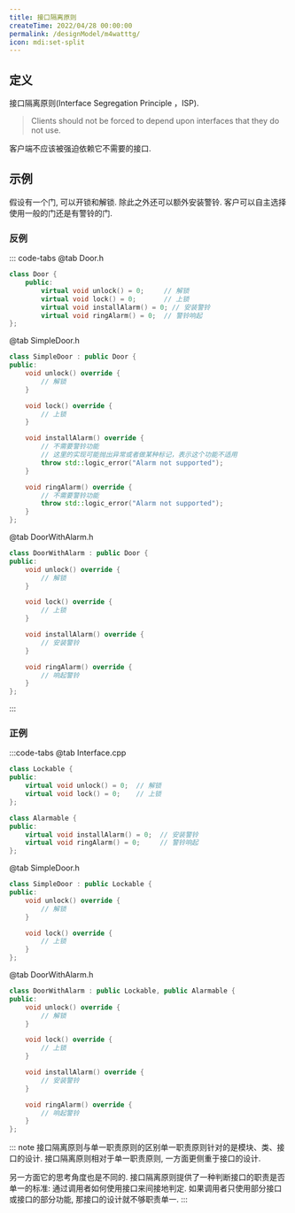 ```yaml
---
title: 接口隔离原则
createTime: 2022/04/28 00:00:00
permalink: /designModel/m4watttg/
icon: mdi:set-split
---
```

## 定义
接口隔离原则(Interface Segregation Principle ，ISP).

> Clients should not be forced to depend upon interfaces that they do not use.

客户端不应该被强迫依赖它不需要的接口.

## 示例
假设有一个门, 可以开锁和解锁. 除此之外还可以额外安装警铃. 客户可以自主选择使用一般的门还是有警铃的门.

### 反例
::: code-tabs
@tab Door.h
``` c++
class Door {
    public:
        virtual void unlock() = 0;     // 解锁
        virtual void lock() = 0;       // 上锁
        virtual void installAlarm() = 0; // 安装警铃
        virtual void ringAlarm() = 0;  // 警铃响起
};
```
@tab SimpleDoor.h
``` c++
class SimpleDoor : public Door {
public:
    void unlock() override {
        // 解锁
    }

    void lock() override {
        // 上锁
    }

    void installAlarm() override {
        // 不需要警铃功能
        // 这里的实现可能抛出异常或者做某种标记，表示这个功能不适用
        throw std::logic_error("Alarm not supported");
    }

    void ringAlarm() override {
        // 不需要警铃功能
        throw std::logic_error("Alarm not supported");
    }
};
```

@tab DoorWithAlarm.h
``` c++
class DoorWithAlarm : public Door {
public:
    void unlock() override {
        // 解锁
    }

    void lock() override {
        // 上锁
    }

    void installAlarm() override {
        // 安装警铃
    }

    void ringAlarm() override {
        // 响起警铃
    }
};
```
:::

### 正例
:::code-tabs
@tab Interface.cpp
``` c++
class Lockable {
public:
    virtual void unlock() = 0;  // 解锁
    virtual void lock() = 0;    // 上锁
};

class Alarmable {
public:
    virtual void installAlarm() = 0;  // 安装警铃
    virtual void ringAlarm() = 0;     // 警铃响起
};
```

@tab SimpleDoor.h
``` c++
class SimpleDoor : public Lockable {
public:
    void unlock() override {
        // 解锁
    }

    void lock() override {
        // 上锁
    }
};
```
@tab DoorWithAlarm.h
``` c++
class DoorWithAlarm : public Lockable, public Alarmable {
public:
    void unlock() override {
        // 解锁
    }

    void lock() override {
        // 上锁
    }

    void installAlarm() override {
        // 安装警铃
    }

    void ringAlarm() override {
        // 响起警铃
    }
};
```

::: note 接口隔离原则与单一职责原则的区别
​单一职责原则针对的是模块、类、接口的设计. 接口隔离原则相对于单一职责原则, 一方面更侧重于接口的设计.
 
另一方面它的思考角度也是不同的. 接口隔离原则提供了一种判断接口的职责是否单一的标准: 通过调用者如何使用接口来间接地判定. 如果调用者只使用部分接口或接口的部分功能, 那接口的设计就不够职责单一. 
:::

